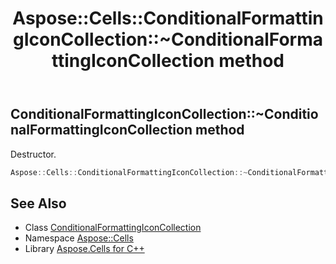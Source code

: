 ﻿---
title: Aspose::Cells::ConditionalFormattingIconCollection::~ConditionalFormattingIconCollection method
linktitle: ~ConditionalFormattingIconCollection
second_title: Aspose.Cells for C++ API Reference
description: 'Aspose::Cells::ConditionalFormattingIconCollection::~ConditionalFormattingIconCollection method. Destructor in C++.'
type: docs
weight: 200
url: /cpp/aspose.cells/conditionalformattingiconcollection/~conditionalformattingiconcollection/
---
## ConditionalFormattingIconCollection::~ConditionalFormattingIconCollection method


Destructor.

```cpp
Aspose::Cells::ConditionalFormattingIconCollection::~ConditionalFormattingIconCollection()
```

## See Also

* Class [ConditionalFormattingIconCollection](../)
* Namespace [Aspose::Cells](../../)
* Library [Aspose.Cells for C++](../../../)
